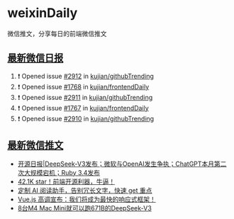 # weixinDaily
微信推文，分享每日的前端微信推文

## [最新微信日报](https://github.com/kujian/weixinDaily/issues)

<!--START_SECTION:activity-->
1. ❗ Opened issue [#2912](https://github.com/kujian/githubTrending/issues/2912) in [kujian/githubTrending](https://github.com/kujian/githubTrending)
2. ❗ Opened issue [#1768](https://github.com/kujian/frontendDaily/issues/1768) in [kujian/frontendDaily](https://github.com/kujian/frontendDaily)
3. ❗ Opened issue [#2911](https://github.com/kujian/githubTrending/issues/2911) in [kujian/githubTrending](https://github.com/kujian/githubTrending)
4. ❗ Opened issue [#1767](https://github.com/kujian/frontendDaily/issues/1767) in [kujian/frontendDaily](https://github.com/kujian/frontendDaily)
5. ❗ Opened issue [#2910](https://github.com/kujian/githubTrending/issues/2910) in [kujian/githubTrending](https://github.com/kujian/githubTrending)
<!--END_SECTION:activity-->


## [最新微信推文](https://weixin.qdkfweb.cn/)

<!-- BLOG-POST-LIST:START -->
- [开源日报|DeepSeek-V3发布；微软与OpenAI发生争执；ChatGPT本月第二次大规模宕机；Ruby 3.4发布](https://weixin.qdkfweb.cn/61239.html)
- [42.1K star！前端开源利器，牛逼！](https://weixin.qdkfweb.cn/61238.html)
- [定制 AI 阅读助手，告别冗长文字，快速 get 重点](https://weixin.qdkfweb.cn/61212.html)
- [Vue.js 高调宣布：我们将成为最快的响应式框架！](https://weixin.qdkfweb.cn/61213.html)
- [8台M4 Mac Mini就可以跑671B的DeepSeek-V3](https://weixin.qdkfweb.cn/61240.html)
<!-- BLOG-POST-LIST:END -->